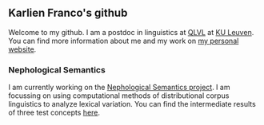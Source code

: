 ## Karlien Franco's github

Welcome to my github. I am a postdoc in linguistics at [QLVL](https://www.arts.kuleuven.be/ling/qlvl) at [KU Leuven](www.kuleuven.be). You can find more information about me and my work on [my personal website](www.karlienfranco.com).

### Nephological Semantics

I am currently working on the [Nephological Semantics project](https://www.arts.kuleuven.be/ling/qlvl/projects/current/nephological-semantics). I am focussing on using computational methods of distributional corpus linguistics to analyze lexical variation. You can find the intermediate results of three test concepts [here](testconcepts/analysis.html).
